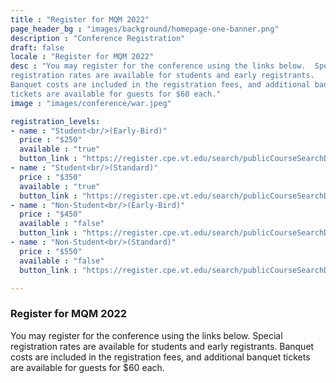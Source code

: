 ```yaml
---
title : "Register for MQM 2022"
page_header_bg : "images/background/homepage-one-banner.png"
description : "Conference Registration"
draft: false
locale : "Register for MQM 2022"
desc : "You may register for the conference using the links below.  Special
registration rates are available for students and early registrants.
Banquet costs are included in the registration fees, and additional banquet
tickets are available for guests for $60 each."
image : "images/conference/war.jpeg"

registration_levels:
- name : "Student<br/>(Early-Bird)"
  price : "$250"
  available : "true"
  button_link : "https://register.cpe.vt.edu/search/publicCourseSearchDetails.do?method=load&courseId=4623658"
- name : "Student<br/>(Standard)"
  price : "$350"
  available : "true"
  button_link : "https://register.cpe.vt.edu/search/publicCourseSearchDetails.do?method=load&courseId=4623658"
- name : "Non-Student<br/>(Early-Bird)"
  price : "$450"
  available : "false"
  button_link : "https://register.cpe.vt.edu/search/publicCourseSearchDetails.do?method=load&courseId=4623658"
- name : "Non-Student<br/>(Standard)"
  price : "$550"
  available : "false"
  button_link : "https://register.cpe.vt.edu/search/publicCourseSearchDetails.do?method=load&courseId=4623658"

---
```


### Register for MQM 2022

You may register for the conference using the links below.  Special
registration rates are available for students and early registrants.
Banquet costs are included in the registration fees, and additional banquet
tickets are available for guests for $60 each.

